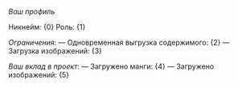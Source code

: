 *Ваш профиль*

Никнейм\: {0}
Роль\: {1}

*Ограничения*\:
— Одновременная выгрузка содержимого\: {2}
— Загрузка изображений\: {3}

*Ваш вклад в проект*\:
— Загружено манги\: {4}
— Загружено изображений\: {5}